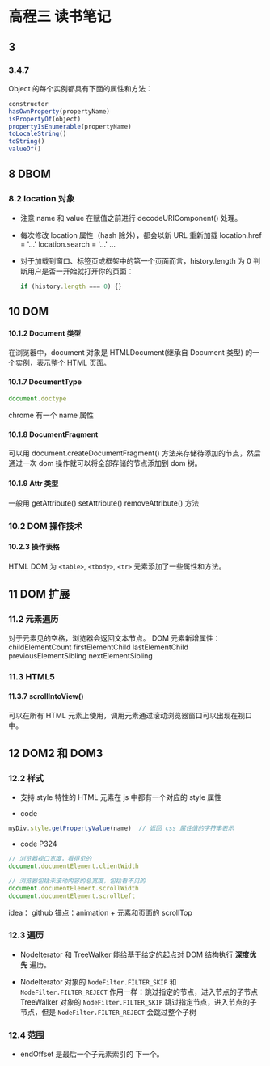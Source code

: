 # 高程三 读书笔记

## 3
### 3.4.7
Object 的每个实例都具有下面的属性和方法：
```js
constructor
hasOwnProperty(propertyName)
isPropertyOf(object)
propertyIsEnumerable(propertyName)
toLocaleString()
toString()
valueOf()
```

## 8 DBOM
### 8.2 location 对象
- 注意 name 和 value 在赋值之前进行 decodeURIComponent() 处理。

- 每次修改 location 属性（hash 除外），都会以新 URL 重新加载
  location.href = '...'
  location.search = '...'
  ...

- 对于加载到窗口、标签页或框架中的第一个页面而言，history.length 为 0
  判断用户是否一开始就打开你的页面：
  ```js
  if (history.length === 0) {}
  ```

## 10 DOM

#### 10.1.2 Document 类型
在浏览器中，document 对象是 HTMLDocument(继承自 Document 类型) 的一个实例，表示整个 HTML 页面。

#### 10.1.7 DocumentType
```js
document.doctype
```

chrome 有一个 name 属性

#### 10.1.8 DocumentFragment
可以用 document.createDocumentFragment() 方法来存储待添加的节点，然后通过一次 dom 操作就可以将全部存储的节点添加到 dom 树。

#### 10.1.9 Attr 类型
一般用 getAttribute() setAttribute() removeAttribute() 方法

### 10.2 DOM 操作技术
#### 10.2.3 操作表格
HTML DOM 为 `<table>`, `<tbody>`, `<tr>` 元素添加了一些属性和方法。


## 11 DOM 扩展

### 11.2 元素遍历
对于元素见的空格，浏览器会返回文本节点。
DOM 元素新增属性：
childElementCount
firstElementChild
lastElementChild
previousElementSibling
nextElementSibling

### 11.3 HTML5
#### 11.3.7 scrollIntoView()
可以在所有 HTML 元素上使用，调用元素通过滚动浏览器窗口可以出现在视口中。


## 12 DOM2 和 DOM3

### 12.2 样式
- 支持 style 特性的 HTML 元素在 js 中都有一个对应的 style 属性

- code
```js
myDiv.style.getPropertyValue(name)  // 返回 css 属性值的字符串表示
```

- code P324
```js
// 浏览器视口宽度，看得见的
document.documentElement.clientWidth

// 浏览器包括未滚动内容的总宽度，包括看不见的
document.documentElement.scrollWidth
document.documentElement.scrollLeft
```
idea：
github 锚点：animation + 元素和页面的 scrollTop

### 12.3 遍历
- NodeIterator 和 TreeWalker 能给基于给定的起点对 DOM 结构执行 **深度优先** 遍历。

- NodeIterator 对象的 `NodeFilter.FILTER_SKIP` 和 `NodeFilter.FILTER_REJECT` 作用一样：跳过指定的节点，进入节点的子节点
  TreeWalker 对象的 `NodeFilter.FILTER_SKIP` 跳过指定节点，进入节点的子节点，但是 `NodeFilter.FILTER_REJECT` 会跳过整个子树

### 12.4 范围
- endOffset 是最后一个子元素索引的 下一个。




